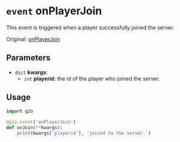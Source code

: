 # `event` onPlayerJoin
This event is triggered when a player successfully joined the server.

Original: [onPlayerJoin](https://gothicmultiplayerteam.gitlab.io/docs/0.3.0/script-reference/server-events/player/onPlayerJoin/)

## Parameters
* `dict` **kwargs**:
    * `int` **playerid**: the id of the player who joined the server.
    
## Usage
```python
import g2o
        
@g2o.event('onPlayerJoin')
def onJoin(**kwargs):
    print(kwargs['playerid'], 'joined to the server.')
```